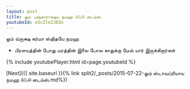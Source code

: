 ```yaml
---
layout: post
title: ஓம் புஷ்காராக்ஷய நமஹ ௧௦௮ டைம்ஸ்
youtubeId: e5cZleI3EOs
---
```

 
 
 ஓம் வ்ருக்ஷ கர்மா ஸ்திதயே நமஹ  
 
 -  பிரளயத்தின் போது மரத்தின் இலை போல காதுக்கு மேல் யார் இருக்கிறார்கள் 
 
  
 
  
 
 
 
 
 
 


{% include youtubePlayer.html id=page.youtubeId %}
 
[Next]({{ site.baseurl }}{% link  split2/_posts/2015-07-22-ஓம் ஸ்டாவப்ரியாய நமஹ ௧௦௮ டைம்ஸ்.md%})
 
